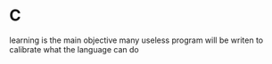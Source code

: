 # C
learning is the main objective many useless program will be writen to calibrate what the language can do
